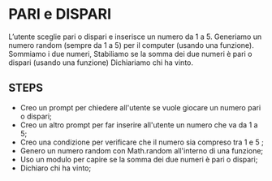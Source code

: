 PARI e DISPARI
  =======
L’utente sceglie pari o dispari e inserisce un numero da 1 a 5.
Generiamo un numero random (sempre da 1 a 5) per il computer (usando una funzione).<br>
Sommiamo i due numeri, 
Stabiliamo se la somma dei due numeri è pari o dispari (usando una funzione)
Dichiariamo chi ha vinto.

## STEPS
- Creo un prompt per chiedere all'utente se vuole giocare un numero pari o dispari;
- Creo un altro prompt per far inserire all'utente un numero che va da 1 a 5;
- Creo una condizione per verificare che il  numero sia compreso tra 1 e 5 ;
- Genero un numero random con Math.random all'interno di una funzione;
- Uso un modulo per capire se la somma dei due numeri è pari o dispari;
- Dichiaro chi ha vinto;